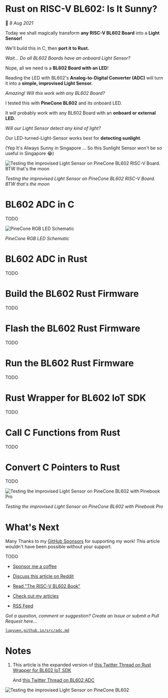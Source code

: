 # Rust on RISC-V BL602: Is It Sunny?

📝 _8 Aug 2021_

Today we shall magically transform __any RISC-V BL602 Board__ into a __Light Sensor!__

We'll build this in C, then __port it to Rust.__

_Wait... Do all BL602 Boards have an onboard Light Sensor?_

Nope, all we need is a __BL602 Board with an LED__!

Reading the LED with BL602's __Analog-to-Digital Converter (ADC)__ will turn it into a __simple, improvised Light Sensor.__

_Amazing! Will this work with any BL602 Board?_

I tested this with __PineCone BL602__ and its onboard LED.

It will probably work with any BL602 Board with an __onboard or external LED.__

_Will our Light Sensor detect any kind of light?_

Our LED-turned-Light-Sensor works best for __detecting sunlight__.

(Yep It's Always Sunny in Singapore ... So this Sunlight Sensor won't be so useful in Singapore 😂)

![Testing the improvised Light Sensor on PineCone BL602 RISC-V Board. BTW that's the moon](https://lupyuen.github.io/images/adc-title.jpg)

_Testing the improvised Light Sensor on PineCone BL602 RISC-V Board. BTW that's the moon_

# BL602 ADC in C

TODO

![PineCone RGB LED Schematic](https://lupyuen.github.io/images/led-rgb.png)

_PineCone RGB LED Schematic_

# BL602 ADC in Rust

TODO

# Build the BL602 Rust Firmware

TODO

# Flash the BL602 Rust Firmware

TODO

# Run the BL602 Rust Firmware

TODO

# Rust Wrapper for BL602 IoT SDK

TODO

# Call C Functions from Rust

TODO

# Convert C Pointers to Rust

TODO

![Testing the improvised Light Sensor on PineCone BL602 with Pinebook Pro](https://lupyuen.github.io/images/adc-pinebook.jpg)

_Testing the improvised Light Sensor on PineCone BL602 with Pinebook Pro_

# What's Next

Many Thanks to my [GitHub Sponsors](https://github.com/sponsors/lupyuen) for supporting my work! This article wouldn't have been possible without your support.

TODO

-   [Sponsor me a coffee](https://github.com/sponsors/lupyuen)

-   [Discuss this article on Reddit](https://www.reddit.com/r/RISCV/comments/o4u9e7/machine_learning_on_riscv_bl602_with_tensorflow/)

-   [Read "The RISC-V BL602 Book"](https://lupyuen.github.io/articles/book)

-   [Check out my articles](https://lupyuen.github.io)

-   [RSS Feed](https://lupyuen.github.io/rss.xml)

_Got a question, comment or suggestion? Create an Issue or submit a Pull Request here..._

[`lupyuen.github.io/src/adc.md`](https://github.com/lupyuen/lupyuen.github.io/blob/master/src/adc.md)

# Notes

1.  This article is the expanded version of [this Twitter Thread on Rust Wrapper for BL602 IoT SDK](https://twitter.com/MisterTechBlog/status/1416608940876435462)

    And [this Twitter Thread on BL602 ADC](https://twitter.com/MisterTechBlog/status/1418025678251773954)

![Testing the improvised Light Sensor on PineCone BL602](https://lupyuen.github.io/images/adc-title2.jpg)
